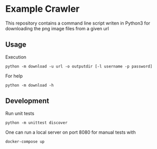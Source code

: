 # Example Crawler

This repository contains a command line script writen in Python3 for downloading the png image files from a given url

## Usage

Execution
```
python -m download -u url -o outputdir [-l username -p password]
```

For help
```
python -m download -h
```

## Development

Run unit tests
```
python -m unittest discover
```

One can run a local server on port 8080 for manual tests with

```
docker-compose up
```
